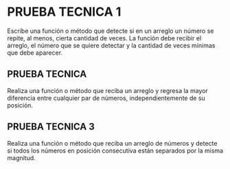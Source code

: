 # PRUEBA TECNICA 1

Escribe una función o método que detecte si en un arreglo un número se repite, al menos, cierta cantidad de veces. La función debe recibir el arreglo, el número que se quiere detectar y la cantidad de veces mínimas que debe aparecer.


## PRUEBA TECNICA 

Realiza una función o método que reciba un arreglo y regresa la mayor diferencia entre cualquier par de números, independientemente de su posición.



## PRUEBA TECNICA 3

Realiza una función o método que reciba un arreglo de números y detecte si todos los números en posición consecutiva están separados por la misma magnitud.
